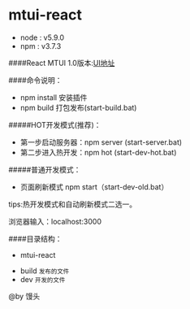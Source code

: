 # mtui-react

- node : v5.9.0
- npm : v3.7.3

####React MTUI 1.0版本:[UI地址](http://mtui.h5ds.com)


####命令说明：
- npm install 安装插件 
- npm build 打包发布(start-build.bat)

#####HOT开发模式(推荐)：
- 第一步启动服务器：npm server (start-server.bat)
- 第二步进入热开发：npm hot (start-dev-hot.bat)

#####普通开发模式：
- 页面刷新模式 npm start（start-dev-old.bat） 

tips:热开发模式和自动刷新模式二选一。

浏览器输入：localhost:3000

####目录结构：
- mtui-react
 + build `发布的文件`
 + dev `开发的文件`


@by 馒头
